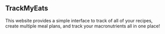 ## TrackMyEats

This website provides a simple interface to track of all of your recipes, create multiple meal plans, and track your macronutrients all in one place!